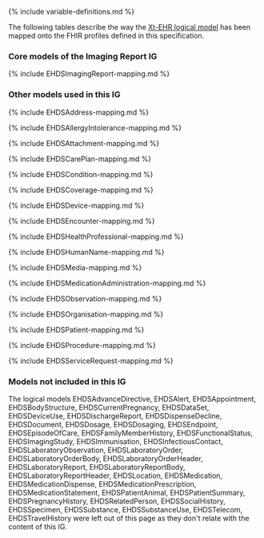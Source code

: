<!--
  Generated file. Do not edit.
-->

{% include variable-definitions.md %}

The following tables describe the way the [Xt-EHR logical model](https://build.fhir.org/ig/Xt-EHR/xt-ehr-common/StructureDefinition-XtEHR.html) has been mapped onto the FHIR profiles defined in this specification.

### Core models of the Imaging Report IG

{% include EHDSImagingReport-mapping.md %}

### Other models used in this IG

{% include EHDSAddress-mapping.md %}

{% include EHDSAllergyIntolerance-mapping.md %}

{% include EHDSAttachment-mapping.md %}

{% include EHDSCarePlan-mapping.md %}

{% include EHDSCondition-mapping.md %}

{% include EHDSCoverage-mapping.md %}

{% include EHDSDevice-mapping.md %}

{% include EHDSEncounter-mapping.md %}

{% include EHDSHealthProfessional-mapping.md %}

{% include EHDSHumanName-mapping.md %}

{% include EHDSMedia-mapping.md %}

{% include EHDSMedicationAdministration-mapping.md %}

{% include EHDSObservation-mapping.md %}

{% include EHDSOrganisation-mapping.md %}

{% include EHDSPatient-mapping.md %}

{% include EHDSProcedure-mapping.md %}

{% include EHDSServiceRequest-mapping.md %}

### Models not included in this IG

The logical models EHDSAdvanceDirective, EHDSAlert, EHDSAppointment, EHDSBodyStructure, EHDSCurrentPregnancy, EHDSDataSet, EHDSDeviceUse, EHDSDischargeReport, EHDSDispenseDecline, EHDSDocument, EHDSDosage, EHDSDosaging, EHDSEndpoint, EHDSEpisodeOfCare, EHDSFamilyMemberHistory, EHDSFunctionalStatus, EHDSImagingStudy, EHDSImmunisation, EHDSInfectiousContact, EHDSLaboratoryObservation, EHDSLaboratoryOrder, EHDSLaboratoryOrderBody, EHDSLaboratoryOrderHeader, EHDSLaboratoryReport, EHDSLaboratoryReportBody, EHDSLaboratoryReportHeader, EHDSLocation, EHDSMedication, EHDSMedicationDispense, EHDSMedicationPrescription, EHDSMedicationStatement, EHDSPatientAnimal, EHDSPatientSummary, EHDSPregnancyHistory, EHDSRelatedPerson, EHDSSocialHistory, EHDSSpecimen, EHDSSubstance, EHDSSubstanceUse, EHDSTelecom, EHDSTravelHistory were left out of this page as they don't relate with the content of this IG.


